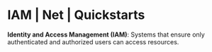 # IAM | Net | Quickstarts
**Identity and Access Management (IAM)**: Systems that ensure only authenticated and authorized users can access resources.
